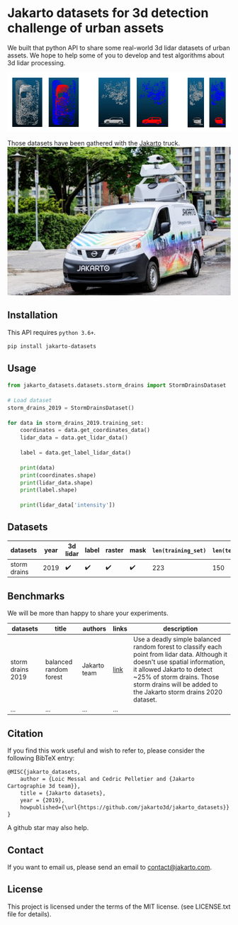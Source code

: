 # Jakarto datasets for 3d detection challenge of urban assets

We built that python API to share some real-world 3d lidar datasets of urban assets. We hope to help some of you to develop and test algorithms about 3d lidar processing.


![jakarto car detection](https://raw.githubusercontent.com/jakarto3d/jakarto_datasets/master/doc/images/jakarto_car_detection.png)

Those datasets have been gathered with the [Jakarto](https://www.jakarto.com) truck.
![jakarto truck](https://raw.githubusercontent.com/jakarto3d/jakarto_datasets/master/doc/images/camion_jakarto.jpg)


## Installation
This API requires `python 3.6+`.

```sh
pip install jakarto-datasets
```

## Usage
```python
from jakarto_datasets.datasets.storm_drains import StormDrainsDataset

# Load dataset
storm_drains_2019 = StormDrainsDataset()

for data in storm_drains_2019.training_set:
    coordinates = data.get_coordinates_data()
    lidar_data = data.get_lidar_data()
    
    label = data.get_label_lidar_data()
    
    print(data)
    print(coordinates.shape)
    print(lidar_data.shape)
    print(label.shape)
    
    print(lidar_data['intensity'])
```


## Datasets

| datasets | year | 3d lidar | label | raster | mask | `len(training_set)` | `len(testing_set)` | examples | description |
| --- | --- | --- | --- | --- | --- | --- | --- | ---| --- |
| storm drains | 2019 | :heavy_check_mark: | :heavy_check_mark: | :heavy_check_mark:  | :heavy_check_mark: | 223 | 150 | [see examples](examples/storm_drains/README.md) | [see details](examples/storm_drains/README.md) |


## Benchmarks

We will be more than happy to share your experiments.

| datasets | title | authors | links | description |
| -- | -- | --  | -- | -- |
| storm drains 2019 | balanced random forest | Jakarto team  | [link](examples/storm_drains/machine_learning/storm_drains_machine_learning.py) | Use a deadly simple balanced random forest to classify each point from lidar data. Although it doesn't use spatial information, it allowed Jakarto to detect ~25% of storm drains. Those storm drains will be added to the Jakarto storm drains 2020 dataset. |
|...                | ...                    | ...           | ...                                                                     |             |


## Citation

If you find this work useful and wish to refer to, please consider the following BibTeX entry:

    @MISC{jakarto_datasets,
        author = {Loic Messal and Cedric Pelletier and {Jakarto Cartographie 3d team}},
        title = {Jakarto datasets},
        year = {2019},
        howpublished={\url{https://github.com/jakarto3d/jakarto_datasets}}
    }

A github star may also help.

## Contact
If you want to email us, please send an email to contact@jakarto.com.

## License
This project is licensed under the terms of the MIT license. (see LICENSE.txt file for details).
